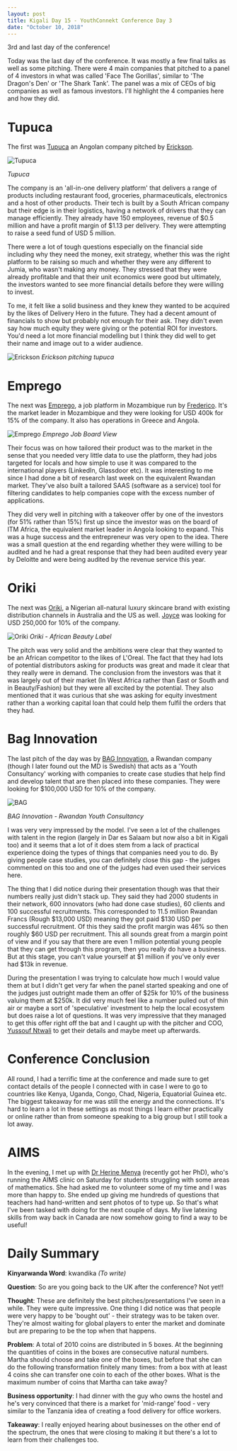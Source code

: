 ```yaml
---
layout: post
title: Kigali Day 15 - YouthConnekt Conference Day 3
date: "October 10, 2018"
---
```


3rd and last day of the conference!

Today was the last day of the conference. It was mostly a few final talks as well as some pitching. There were 4 main companies that pitched to a panel of 4 investors in what was called 'Face The Gorillas', similar to 'The Dragon's Den' or 'The Shark Tank'. The panel was a mix of CEOs of big companies as well as famous investors. I'll highlight the 4 companies here and how they did.

Tupuca
======

The first was [Tupuca](http://www.tupuca.com/en/) an Angolan company pitched by [Erickson](https://www.linkedin.com/in/ericksonmvezi/).

![Tupuca](/images/Tupuca.png "Tupuca")

*Tupuca*

The company is an 'all-in-one delivery platform' that delivers a range of products including restaurant food, groceries, pharmaceuticals, electronics and a host of other products. Their tech is built by a South African company but their edge is in their logistics, having a network of drivers that they can manage efficiently. They already have 150 employees, revenue of $0.5 million and have a profit margin of $1.13 per delivery. They were attempting to raise a seed fund of USD 5 million.

There were a lot of tough questions especially on the financial side including why they need the money, exit strategy, whether this was the right platform to be raising so much and whether they were any different to Jumia, who wasn't making any money. They stressed that they were already profitable and that their unit economics were good but ultimately, the investors wanted to see more financial details before they were willing to invest.

To me, it felt like a solid business and they knew they wanted to be acquired by the likes of Delivery Hero in the future. They had a decent amount of financials to show but probably  not enough for their ask. They didn't even say how much equity they were giving or the potential ROI for investors. You'd need a lot more financial modelling but I think they did well to get their name and image out to a wider audience.

![Erickson](/images/Erickson.jpg "Erickson")
*Erickson pitching tupuca*


Emprego
======
The next was [Emprego](https://www.emprego.co.mz/), a job platform in Mozambique run by [Frederico](https://www.linkedin.com/in/frederico-p-silva-4b149737). It's the market leader in Mozambique and they were looking for USD 400k for 15% of the company. It also has operations in Greece and Angola.

![Emprego](/images/Emprego.jpg "Emprego")
*Emprego Job Board View*

Their focus was on how tailored their product was to the market in the sense that you needed very little data to use the platform, they had jobs targeted for locals and how simple to use it was compared to the international players (LinkedIn, Glassdoor etc). It was interesting to me since I had done a bit of research last week on the equivalent Rwandan market. They've also built a tailored SAAS (software as a service) tool for filtering candidates to help companies cope with the excess number of applications.

They did very well in pitching with a takeover offer by one of the investors (for 51% rather than 15%) first up since the investor was on the board of ITM Africa, the equivalent market leader in Angola looking to expand. This was a huge success and the entrepreneur was very open to the idea. There was a small question at the end regarding whether they were willing to be audited and he had a great response that they had been audited every year by Deloitte and were being audited by the revenue service this year.

Oriki
======
The next was [Oriki](https://www.orikigroup.com/), a Nigerian all-natural luxury skincare brand with existing distribution channels in Australia and the US as well. [Joyce](https://guardian.ng/business-services/entrepreneur/joycee-awosika-oriki-is-a-brand-for-people-to-use-and-identify-with-quality/) was looking for USD 250,000 for 10% of the company.

![Oriki](/images/Oriki.jpg "Oriki")
*Oriki - African Beauty Label*

The pitch was very solid and the ambitions were clear that they wanted to be an African competitor to the likes of L'Oreal. The fact that they had lots of potential distributors asking for products was great and made it clear that they really were in demand. The conclusion from the investors was that it was largely out of their market (In West Africa rather than East or South and in Beauty/Fashion) but they were all excited by the potential. They also mentioned that it was curious that she was asking for equity investment rather than a working capital loan that could help them fulfil the orders that they had.

Bag Innovation
=============
The last pitch of the day was by [BAG Innovation](https://www.baginnovation.rw/), a Rwandan company (though I later found out the MD is Swedish) that acts as a 'Youth Consultancy' working with companies to create case studies that help find and develop talent that are then placed into these companies. They were looking for $100,000 USD for 10% of the company.

![BAG](/images/BagInnovation.png "BAG")

*BAG Innovation - Rwandan Youth Consultancy*

I was very very impressed by the model. I've seen a lot of the challenges with talent in the region (largely in Dar es Salaam but now also a bit in Kigali too) and it seems that a lot of it does stem from a lack of practical experience doing the types of things that companies need you to do. By giving people case studies, you can definitely close this gap - the judges commented on this too and one of the judges had even used their services here.

The thing that I did notice during their presentation though was that their numbers really just didn't stack up. They said they had 2000 students in their network, 600 innovators (who had done case studies), 60 clients and 100 successful recruitments. This corresponded to 11.5 million Rwandan Francs (Rough $13,000 USD) meaning they got paid $130 USD per successful recruitment. Of this they said the profit margin was 46% so then roughly $60 USD per recruitment. This all sounds great from a margin point of view and if you say that there are even 1 million potential young people that they can get through this program, then you really do have a business. But at this stage, you can't value yourself at $1 million if you've only ever had $13k in revenue.

During the presentation I was trying to calculate how much I would value them at but I didn't get very far when the panel started speaking and one of the judges just outright made them an offer of $25k for 10% of the business valuing them at $250k. It did very much feel like a number pulled out of thin air or maybe a sort of 'speculative' investment to help the local ecosystem but does raise a lot of questions. It was very impressive that they managed to get this offer right off the bat and I caught up with the pitcher and COO, [Yussouf Ntwali](https://www.linkedin.com/in/yussouf-ntwali-886636162) to get their details and maybe meet up afterwards.

Conference Conclusion
====================
All round, I had a terrific time at the conference and made sure to get contact details of the people I connected with in case I were to go to countries like Kenya, Uganda, Congo, Chad, Nigeria, Equatorial Guinea etc.  The biggest takeaway for me was still the energy and the connections. It's hard to learn a lot in these settings as most things I learn either practically or online rather than from someone speaking to a big group but I still took a lot away.

AIMS
======
In the evening, I met up with [Dr Herine Menya](https://alinstitute.org/17-about-fellows/138-herine-otieno-menya-2) (recently got her PhD), who's running the AIMS clinic on Saturday for students struggling with some areas of mathematics. She had asked me to volunteer some of my time and I was more than happy to. She ended up giving me hundreds of questions that teachers had hand-written and sent photos of to type up. So that's what I've been tasked with doing for the next couple of days. My live latexing skills from way back in Canada are now somehow going to find a way to be useful!




Daily Summary
===========

**Kinyarwanda Word**: kwandika *(To write)*

**Question**: So are you going back to the UK after the conference? Not yet!!

**Thought**: These are definitely the best pitches/presentations I've seen in a while. They were quite impressive. One thing I did notice was that people were very happy to be 'bought out' - their strategy was to be taken over. They're almost waiting for global players to enter the market and dominate but are preparing to be the top when that happens.

**Problem**: A total of $2010$ coins are distributed in $5$ boxes. At the beginning the quantities of coins in the boxes are consecutive natural numbers. Martha should choose and take one of the boxes, but before that she can do the following transformation finitely many times: from a box with at least 4 coins she can transfer one coin to each of the other boxes. What is the maximum number of coins that Martha can take away?

**Business opportunity**: I had dinner with the guy who owns the hostel and he's very convinced that there is a market for 'mid-range' food - very similar to the Tanzania idea of creating a food delivery for office workers.

**Takeaway**: I really enjoyed hearing about businesses on the other end of the spectrum, the ones that were closing to making it but there's a lot to learn from their challenges too.
